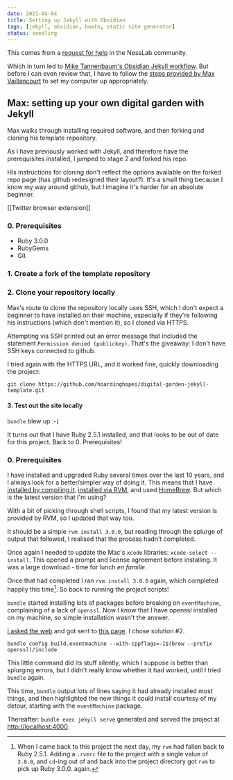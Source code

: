 ```yaml
---
date: 2021-04-04
title: Setting up Jekyll with Obsidian
tags: [jekyll, obsidian, howto, static site generator]
status: seedling
---
```




This comes from a [request for help](https://community.nesslabs.com/c/digital-gardening/the-best-way-to-create-a-digital-garden#comment_wrapper_1353438) in the NessLab community.

Which in turn led to [Mike Tannenbaum's Obsidian Jekyll workflow](https://refinedmind.co/obsidian-jekyll-workflow). But before I can even review that, I have to follow the [steps provided by Max Vaillancourt](https://maximevaillancourt.com/blog/setting-up-your-own-digital-garden-with-jekyll) to set my computer up appropriately.

## Max: setting up your own digital garden with Jekyll

Max walks through installing required software, and then forking and cloning his template repository.

As I have previously worked with Jekyll, and therefore have the prerequisites installed, I jumped to stage 2 and forked his repo.

His instructions for cloning don't reflect the options available on the forked repo page (has github redesigned their layout?). It's a small thing because I know my way around github, but I imagine it's harder for an absolute beginner.

[[Twitter browser extension]]

### 0. Prerequisites
- Ruby 3.0.0
- RubyGems
- Git

### 1. Create a fork of the template repository

### 2. Clone your repository locally
Max's route to clone the repository locally uses SSH, which I don't expect a beginner to have installed on their machine, especially if they're following his instructions (which don't mention it), so I cloned via HTTPS.

Attempting via SSH printed out an error message that included the statement `Permission denied (publickey)`. That's the giveaway: I don't have SSH keys connected to github.

I tried again with the HTTPS URL, and it worked fine, quickly downloading the project:

```shell-session
git clone https://github.com/hoardinghopes/digital-garden-jekyll-template.git
```
#### 3. Test out the site locally
`bundle` blew up :-(

It turns out that I have Ruby 2.5.1 installed, and that looks to be out of date for this project. Back to 0. Prerequisites!

### 0. Prerequisites
I have installed and upgraded Ruby several times over the last 10 years, and I always look for a better/simpler way of doing it. This means that I have [installed by compiling it](https://www.ruby-lang.org/en/downloads/), [installed via RVM](https://rvm.io/), and used [HomeBrew](https://brew.sh/). But which is the latest version that I'm using?

With a bit of picking through shell scripts, I found that my latest version is provided by RVM, so I updated that way too.

It should be a simple `rvm install 3.0.0`, but reading through the splurge of output that followed, I realised that the process hadn't completed.

Once again I needed to update the Mac's `xcode` libraries: `xcode-select --install`. This opened a prompt and license agreement before installing. It was a large download - time for lunch *en famille*.

Once that had completed I ran `rvm install 3.0.0` again, which completed happily this time[^fn-rvmrc]. So back to running the project scripts!

[^fn-rvmrc]: When I came back to this project the next day, my `rvm` had fallen back to Ruby 2.5.1. Adding a `.rvmrc` file to the project with a single value of `3.0.0`, and `cd`-ing out of and back into the project directory got `rvm` to pick up Ruby 3.0.0. again.

`bundle` started installing lots of packages before breaking on `eventMachine`, complaining of a lack of `openssl`. Now I *know* that I have openssl installed on my machine, so simple installation wasn't the answer.

[I asked the web](https://duckduckgo.com/?t=ffab&q=rvm+eventmachine+opensell+not+found) and got sent to [this page](https://izziswift.com/gem-eventmachine-fatal-error-openssl-ssl-h-file-not-found/). I chose solution #2.

```shell-session
bundle config build.eventmachine --with-cppflags=-I$(brew --prefix openssl)/include
```

This little command did its stuff silently, which I suppose is better than splurging errors, but I didn't really know whether it had worked, until I tried `bundle` again.

This time, `bundle` output lots of lines saying it had already installed most things, and then highlighted the new things it could install courtesy of my detour, starting with the `eventMachine` package.

Thereafter: `bundle exec jekyll serve` generated and served the project at [http://localhost:4000](http://localhost:4000).




